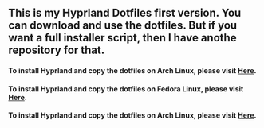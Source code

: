 <h2>This is my Hyprland Dotfiles first version. You can download and use the dotfiles. But if you want a full installer script, then I have anothe repository for that.</h2>

#### To install Hyprland and copy the dotfiles on Arch Linux, please visit [Here](https://github.com/me-js-bro/Arch-Hyprland).

#### To install Hyprland and copy the dotfiles on Fedora Linux, please visit [Here](https://github.com/me-js-bro/Fedora-Hyprland).

#### To install Hyprland and copy the dotfiles on Arch Linux, please visit [Here](https://github.com/me-js-bro/OpenSuse-Hyprland).

